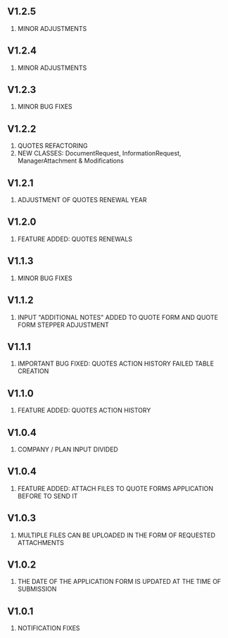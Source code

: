 ## V1.2.5
1. MINOR ADJUSTMENTS

## V1.2.4
1. MINOR ADJUSTMENTS

## V1.2.3
1. MINOR BUG FIXES

## V1.2.2
1. QUOTES REFACTORING
2. NEW CLASSES: DocumentRequest, InformationRequest, ManagerAttachment & Modifications

## V1.2.1
1. ADJUSTMENT OF QUOTES RENEWAL YEAR

## V1.2.0
1. FEATURE ADDED: QUOTES RENEWALS 

## V1.1.3
1. MINOR BUG FIXES

## V1.1.2
1. INPUT "ADDITIONAL NOTES" ADDED TO QUOTE FORM AND QUOTE FORM STEPPER ADJUSTMENT

## V1.1.1
1. IMPORTANT BUG FIXED: QUOTES ACTION HISTORY FAILED TABLE CREATION

## V1.1.0
1. FEATURE ADDED: QUOTES ACTION HISTORY

## V1.0.4
1. COMPANY / PLAN INPUT DIVIDED

## V1.0.4
1. FEATURE ADDED: ATTACH FILES TO QUOTE FORMS APPLICATION BEFORE TO SEND IT

## V1.0.3
1. MULTIPLE FILES CAN BE UPLOADED IN THE FORM OF REQUESTED ATTACHMENTS

## V1.0.2
1. THE DATE OF THE APPLICATION FORM IS UPDATED AT THE TIME OF SUBMISSION

## V1.0.1
1. NOTIFICATION FIXES